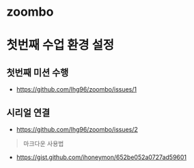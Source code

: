 # zoombo

# 첫번째 수업 환경 설정
## 첫번째 미션 수행  
* https://github.com/lhg96/zoombo/issues/1

## 시리얼 연결  
* https://github.com/lhg96/zoombo/issues/2


>마크다운 사용법  
* https://gist.github.com/ihoneymon/652be052a0727ad59601
